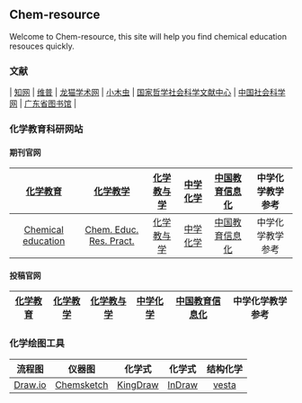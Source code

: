 ## Chem-resource

Welcome to Chem-resource, this site will help you find chemical education resouces quickly.

### 文献

| [知网](https://www.cnki.net/)  | [维普](http://www.cqvip.com/)  | [龙猫学术网](http://www.6453.net/)  | [小木虫](http://muchong.com/)  | [国家哲学社会科学文献中心](http://www.ncpssd.org/)  | [中国社会科学网](http://www.cssn.cn/)  | [广东省图书馆](http://www.zslib.com.cn/)  |


### 化学教育科研网站
#### 期刊官网

| [化学教育](http://www.hxjy.chemsoc.org.cn/CN/volumn/home.shtml) | [化学教学]() | [化学教与学](http://www.jschemedu.com/Journalx_hxjyx/authorLogOn.action) | [中学化学]() | [中国教育信息化](https://www.ict.edu.cn/) | 中学化学教学参考 |
|:-----:|:-----:|:------:|:----:|:-----:|:-----:|
| [Chemical education](https://pubs.acs.org/loi/jceda8/) | [Chem. Educ. Res. Pract.](https://pubs.rsc.org/en/journals/journalissues/rp#!recentarticles&adv) | [化学教与学]() | [中学化学]() | [中国教育信息化]() | 中学化学教学参考 |

#### 投稿官网
| [化学教育](http://www.hxjy.chemsoc.org.cn/journalx/authorLogOn.action?mag_Id=1) | [化学教学]() | [化学教与学](http://www.jschemedu.com/Journalx_hxjyx/authorLogOn.action) | [中学化学]() | [中国教育信息化](http://jyxx.cbpt.cnki.net/wkg/WebPublication/index.aspx?mid=jyxx) | 中学化学教学参考 |
|:-----:|:-----:|:------:|:----:|:-----:|:-----:|

### 化学绘图工具

| 流程图 | 仪器图 | 化学式 | 化学式 | 结构化学 |
|:-----:|:-----:|:----------:|:----:|:----:|
| [Draw.io](https://draw-io.en.softonic.com/) | [Chemsketch](http://www.acdlabs.com/home/)  | [KingDraw](http://www.kingdraw.cn/)  | [InDraw](http://www.integle.com/static/indraw)  | [vesta](http://www.jp-minerals.org/vesta/en/download.html) |

